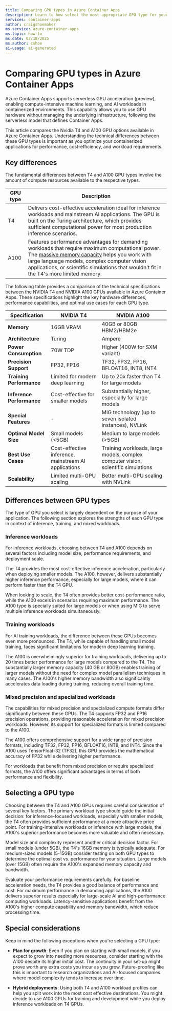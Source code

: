 ```yaml
---
title: Comparing GPU types in Azure Container Apps
description: Learn to how select the most appropriate GPU type for your container app.
services: container-apps
author: craigshoemaker
ms.service: azure-container-apps
ms.topic: how-to
ms.date: 03/18/2025
ms.author: cshoe
ai-usage: ai-generated
---
```


# Comparing GPU types in Azure Container Apps

Azure Container Apps supports serverless GPU acceleration (preview), enabling compute-intensive machine learning, and AI workloads in containerized environments. This capability allows you to use GPU hardware without managing the underlying infrastructure, following the serverless model that defines Container Apps.

This article compares the Nvidia T4 and A100 GPU options available in Azure Container Apps. Understanding the technical differences between these GPU types is important as you optimize your containerized applications for performance, cost-efficiency, and workload requirements.

## Key differences

The fundamental differences between T4 and A100 GPU types involve the amount of compute resources available to the respective types.

| GPU type | Description |
|---|---|
| T4 | Delivers cost-effective acceleration ideal for inference workloads and mainstream AI applications. The GPU is built on the Turing architecture, which provides sufficient computational power for most production inference scenarios. |
| A100 | Features performance advantages for demanding workloads that require maximum computational power. The [massive memory capacity](#specs) helps you work with large language models, complex computer vision applications, or scientific simulations that wouldn't fit in the T4's more limited memory. |

The following table provides a comparison of the technical specifications between the NVIDIA T4 and NVIDIA A100 GPUs available in Azure Container Apps. These specifications highlight the key hardware differences, performance capabilities, and optimal use cases for each GPU type.

<a name="specs"></a>

| Specification | NVIDIA T4 | NVIDIA A100 |
|---------------|-----------|-------------|
| **Memory** | 16GB VRAM | 40GB or 80GB HBM2/HBM2e |
| **Architecture** | Turing | Ampere |
| **Power Consumption** | 70W TDP | Higher (400W for SXM variant) |
| **Precision Support** | FP32, FP16 | TF32, FP32, FP16, BFLOAT16, INT8, INT4 |
| **Training Performance** | Limited for modern deep learning | Up to 20x faster than T4 for large models |
| **Inference Performance** | Cost-effective for smaller models | Substantially higher, especially for large models |
| **Special Features** | - | MIG technology (up to seven isolated instances), NVLink |
| **Optimal Model Size** | Small models (<5GB) | Medium to large models (>5GB) |
| **Best Use Cases** | Cost-effective inference, mainstream AI applications | Training workloads, large models, complex computer vision, scientific simulations |
| **Scalability** | Limited multi-GPU scaling | Better multi-GPU scaling with NVLink |

## Differences between GPU types

The type of GPU you select is largely dependent on the purpose of your application. The following section explores the strengths of each GPU type in context of inference, training, and mixed workloads.

### Inference workloads

For inference workloads, choosing between T4 and A100 depends on several factors including model size, performance requirements, and deployment scale.

The T4 provides the most cost-effective inference acceleration, particularly when deploying smaller models. The A100, however, delivers substantially higher inference performance, especially for large models, where it can perform faster than the T4 GPU.

When looking to scale, the T4 often provides better cost-performance ratio, while the A100 excels in scenarios requiring maximum performance. The A100 type is specially suited for large models or when using MIG to serve multiple inference workloads simultaneously.

### Training workloads

For AI training workloads, the difference between these GPUs becomes even more pronounced. The T4, while capable of handling small model training, faces significant limitations for modern deep learning training.

The A100 is overwhelmingly superior for training workloads, delivering up to 20 times better performance for large models compared to the T4. The substantially larger memory capacity (40 GB or 80GB) enables training of larger models without the need for complex model parallelism techniques in many cases. The A100's higher memory bandwidth also significantly accelerates data loading during training, reducing overall training time.

### Mixed precision and specialized workloads

The capabilities for mixed precision and specialized compute formats differ significantly between these GPUs. The T4 supports FP32 and FP16 precision operations, providing reasonable acceleration for mixed precision workloads. However, its support for specialized formats is limited compared to the A100.

The A100 offers comprehensive support for a wide range of precision formats, including TF32, FP32, FP16, BFLOAT16, INT8, and INT4. Since the A100 uses TensorFloat-32 (TF32), this GPU provides the mathematical accuracy of FP32 while delivering higher performance.

For workloads that benefit from mixed precision or require specialized formats, the A100 offers significant advantages in terms of both performance and flexibility.

## Selecting a GPU type

Choosing between the T4 and A100 GPUs requires careful consideration of several key factors. The primary workload type should guide the initial decision: for inference-focused workloads, especially with smaller models, the T4 often provides sufficient performance at a more attractive price point. For training-intensive workloads or inference with large models, the A100's superior performance becomes more valuable and often necessary.

Model size and complexity represent another critical decision factor. For small models (under 5GB), the T4's 16GB memory is typically adequate. For medium-sized models (5-15GB) consider testing on both GPU types to determine the optimal cost vs. performance for your situation. Large models (over 15GB) often require the A100's expanded memory capacity and bandwidth.

Evaluate your performance requirements carefully. For baseline acceleration needs, the T4 provides a good balance of performance and cost. For maximum performance in demanding applications, the A100 delivers superior results especially for large-scale AI and  high-performance computing workloads. Latency-sensitive applications benefit from the A100's higher compute capability and memory bandwidth, which reduce processing time.

## Special considerations

Keep in mind the following exceptions when you're selecting a GPU type:

- **Plan for growth**: Even if you plan on starting with small models, if you expect to grow into needing more resources, consider starting with the A100 despite its higher initial cost. The continuity in your set-up might prove worth any extra costs you incur as you grow. Future-proofing like this is important to research organizations and AI-focused companies where model complexity tends to increase over time.

- **Hybrid deployments**: Using both T4 and A100 workload profiles can help you split work into the most cost effective destinations. You might decide to use A100 GPUs for training and development while you deploy inference workloads on T4 GPUs.
